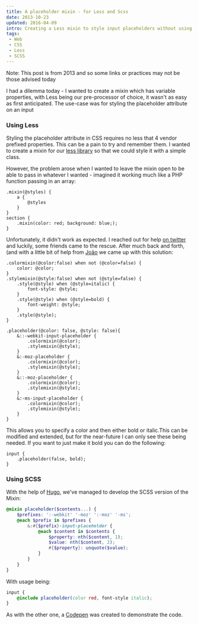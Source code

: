 ```yaml
---
title: A placeholder mixin - for Less and Scss
date: 2013-10-23
updated: 2016-04-09
intro: Creating a Less mixin to style input placeholders without using an autoprefixer
tags:
 - Web
 - CSS
 - Less
 - SCSS
---
```


<div class="info">Note: This post is from 2013 and so some links or practices may not be those advised today</div>

I had a dilemma today - I wanted to create a mixin which has variable properties, with Less being our pre-processor of choice, it wasn't as easy as first anticipated. The use-case was for styling the placeholder attribute on an input

### Using Less

Styling the placeholder attribute in CSS requires no less that 4 vendor prefixed properties. This can be a pain to try and remember them. I wanted to create a mixin for our [less library](https://github.com/bozboz/boss) so that we could style it with a simple class.

However, the problem arose when I wanted to leave the mixin open to be able to pass in whatever I wanted - imagined it working much like a PHP function passing in an array:

```less
.mixin(@styles) {
	a {
		@styles
	}
}
section {
	.mixin(color: red; background: blue;);
}
```

Unfortunately, it didn't work as expected. I reached out for help [on twitter](https://twitter.com/mikestreety/status/393013481147858944) and luckily, some friends came to the rescue. After much back and forth, (and with a little bit of help from [João](https://coderwall.com/joaoeaugusto) we came up with this solution:

```less
.colormixin(@color:false) when not (@color=false) {
	color: @color;
}
.stylemixin(@style:false) when not (@style=false) {
	.style(@style) when (@style=italic) {
		font-style: @style;
	}
	.style(@style) when (@style=bold) {
		font-weight: @style;
	}
	.style(@style);
}

.placeholder(@color: false, @style: false){
	&::-webkit-input-placeholder {
		.colormixin(@color);
		.stylemixin(@style);
	}
	&:-moz-placeholder {
		.colormixin(@color);
		.stylemixin(@style);
	}
	&::-moz-placeholder {
		.colormixin(@color);
		.stylemixin(@style);
	}
	&:-ms-input-placeholder {
		.colormixin(@color);
		.stylemixin(@style);
	}
}
```

This allows you to specify a color and then either bold or italic.This can be modified and extended, but for the near-future I can only see these being needed. If you want to just make it bold you can do the following:

```
input {
	.placeholder(false, bold);
}
```

### Using SCSS

With the help of [Hugo](https://twitter.com/DarbyBrown), we've managed to develop the SCSS version of the Mixin:

```scss
@mixin placeholder($contents...) {
	$prefixes: ':-webkit' '-moz' ':-moz' '-ms';
	@each $prefix in $prefixes {
		&:#{$prefix}-input-placeholder {
			@each $content in $contents {
				$property: nth($content, 1);
				$value: nth($content, 2);
				#{$property}: unquote($value);
			}
		}
	}
}
```

With usage being:

```scss
input {
	@include placeholder(color red, font-style italic);
}
```

As with the other one, a [Codepen](http://codepen.io/hugo/pen/qfuGB) was created to demonstrate the code.
